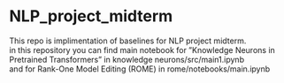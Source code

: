 # NLP_project_midterm
This repo is implimentation of baselines for NLP project midterm.  
in this repository you can find main notebook for ”Knowledge Neurons in Pretrained
Transformers” in knowledge neurons/src/main1.ipynb  
and for Rank-One Model Editing
(ROME) in rome/notebooks/main.ipynb
